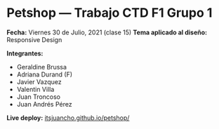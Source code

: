 # Petshop — Trabajo CTD F1 Grupo 1

**Fecha:** Viernes 30 de Julio, 2021 (clase 15)
**Tema aplicado al diseño:** Responsive Design

**Integrantes:**
- Geraldine Brussa
- Adriana Durand (F)
- Javier Vazquez
- Valentin Villa 
- Juan Troncoso
- Juan Andrés Pérez

**Live deploy:** [itsjuancho.github.io/petshop/](https://itsjuancho.github.io/petshop/)
